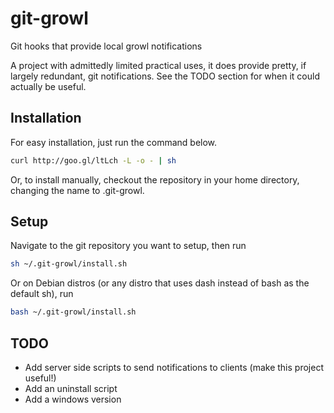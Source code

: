 git-growl
=========

Git hooks that provide local growl notifications

A project with admittedly limited practical uses, it does provide pretty, if largely redundant, git notifications. See the TODO section for when it could actually be useful.


Installation
------------
For easy installation, just run the command below.
```sh
curl http://goo.gl/ltLch -L -o - | sh
```

Or, to install manually, checkout the repository in your home directory, changing the name to .git-growl.

Setup
-----
Navigate to the git repository you want to setup, then run
```sh
sh ~/.git-growl/install.sh
```
Or on Debian distros (or any distro that uses dash instead of bash as the default sh), run
```sh
bash ~/.git-growl/install.sh
```

TODO
----
* Add server side scripts to send notifications to clients (make this project useful!)
* Add an uninstall script
* Add a windows version

